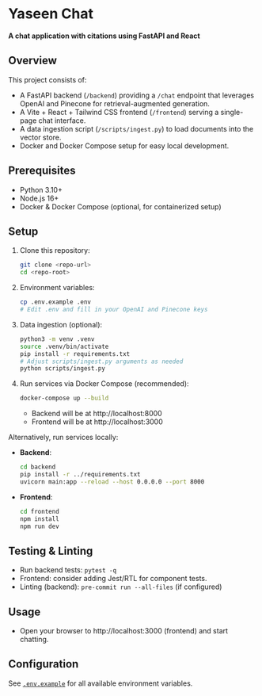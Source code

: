  # Yaseen Chat

 **A chat application with citations using FastAPI and React**

 ## Overview
 This project consists of:
 - A FastAPI backend (`/backend`) providing a `/chat` endpoint that leverages OpenAI and Pinecone for retrieval-augmented generation.
 - A Vite + React + Tailwind CSS frontend (`/frontend`) serving a single-page chat interface.
 - A data ingestion script (`/scripts/ingest.py`) to load documents into the vector store.
 - Docker and Docker Compose setup for easy local development.

 ## Prerequisites
 - Python 3.10+
 - Node.js 16+
 - Docker & Docker Compose (optional, for containerized setup)

 ## Setup
 1. Clone this repository:
    ```bash
    git clone <repo-url>
    cd <repo-root>
    ```
 2. Environment variables:
    ```bash
    cp .env.example .env
    # Edit .env and fill in your OpenAI and Pinecone keys
    ```
 3. Data ingestion (optional):
    ```bash
    python3 -m venv .venv
    source .venv/bin/activate
    pip install -r requirements.txt
    # Adjust scripts/ingest.py arguments as needed
    python scripts/ingest.py
    ```
 4. Run services via Docker Compose (recommended):
    ```bash
    docker-compose up --build
    ```
    - Backend will be at http://localhost:8000
    - Frontend will be at http://localhost:3000

 Alternatively, run services locally:
 - **Backend**:
   ```bash
   cd backend
   pip install -r ../requirements.txt
   uvicorn main:app --reload --host 0.0.0.0 --port 8000
   ```
 - **Frontend**:
   ```bash
   cd frontend
   npm install
   npm run dev
   ```

 ## Testing & Linting
 - Run backend tests: `pytest -q`
 - Frontend: consider adding Jest/RTL for component tests.
 - Linting (backend): `pre-commit run --all-files` (if configured)

 ## Usage
 - Open your browser to http://localhost:3000 (frontend) and start chatting.

 ## Configuration
 See [`.env.example`](./.env.example) for all available environment variables.
